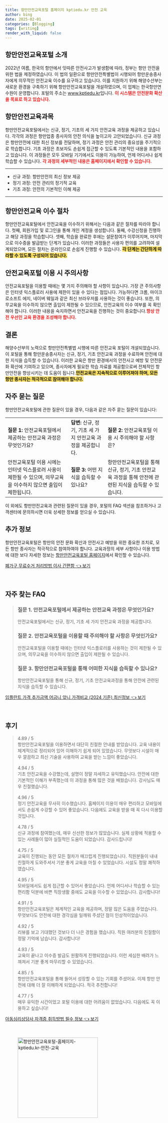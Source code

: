 ```yaml
---
title: 항만안전교육포털 홈페이지 kptiedu.kr 안전 교육
author: bing
date: 2025-02-01
categories: [Blogging]
tags: [writing]
render_with_liquid: false
---
```



<h2 id='항만안전교육포털소개'>항만안전교육포털 소개</h2>

<p>2022년 여름, 한국의 항만에서 잇따른 안전사고가 발생함에 따라, 정부는 항만 안전을 위한 법을 제정하였습니다. 이 법의 일환으로 항만안전특별법이 시행되어 항만운송종사자에게 의무적인 안전교육 이수를 요구하고 있습니다. 이를 지원하기 위해 해양수산부는 새로운 환경을 구축하기 위해 항만안전교육포털을 개설하였으며, 이 업체는 한국항만연수원이 운영합니다. 포털의 주소는 <a href="https://www.kptiedu.kr">www.kptiedu.kr</a>입니다. <b><span style="color: #ee2323;">이 시스템은 안전문화 확산을 목표로 하고 있습니다.</span></b></p>

<h2 id='안전교육과목'>항만안전교육과목</h2>

<p>항만안전교육포털에서는 신규, 정기, 기초의 세 가지 안전교육 과정을 제공하고 있습니다. 각각의 과정은 항만업종 종사자의 안전 의식을 높이고자 고안되었습니다. 신규 과정은 항만안전에 대한 최신 정보를 전달하며, 정기 과정은 안전 관리의 중요성을 주기적으로 학습합니다. 기초 과정은 초보자도 손쉽게 접근할 수 있도록 기본적인 내용을 포함하고 있습니다. 이 과정들은 모두 모바일 기기에서도 이용이 가능하여, 언제 어디서나 쉽게 학습할 수 있습니다. <b><span style="color: #ee2323;">각 과정의 세부적인 내용은 홈페이지에서 확인할 수 있습니다.</span></b></p>

<hr />

<ul>
    <li>신규 과정: 항만안전의 최신 정보 제공</li>
    <li>정기 과정: 안전 관리의 정기적 교육</li>
    <li>기초 과정: 안전의 기본적인 이해 제공</li>
</ul>

<hr />

<h2 id='이수절차'>항만안전교육 이수 절차</h2>

<p>항만안전교육포털에서 안전교육을 이수하기 위해서는 다음과 같은 절차를 따라야 합니다. 첫째, 회원가입 및 로그인을 통해 개인 계정을 생성합니다. 둘째, 수강신청을 진행하고 해당 과정을 학습합니다. 셋째, 학습을 완료한 후에는 설문참여가 이루어지며, 마지막으로 이수증을 발급받는 단계가 있습니다. 이러한 과정들은 사용자 편의를 고려하여 설계되었으며, 모든 절차는 온라인으로 손쉽게 진행할 수 있습니다. <b><span style="background-color: #ffe066;">각 단계는 간단하게 따라할 수 있도록 구성되어 있습니다.</span></b></p>

<h2 id='이용시주의사항'>안전교육포털 이용 시 주의사항</h2>

<p>안전교육포털을 이용할 때에는 몇 가지 주의해야 할 사항이 있습니다. 가장 큰 주의사항은 인터넷 익스플로러 사용에 제한이 있을 수 있다는 점입니다. 가능하다면 크롬, 마이크로소프트 에지, 네이버 웨일과 같은 최신 브라우저를 사용하는 것이 좋습니다. 또한, 의무교육을 이수하지 않으면 출입이 제한될 수 있으므로, 안전교육의 이수 여부를 꼭 확인해야 합니다. 이러한 내용을 숙지하면서 안전교육을 진행하는 것이 중요합니다.<b><span style="color: #ee2323;">항상 안전 우선인 교육 환경을 조성해야 합니다.</span></b></p>

<h2 id='결론'>결론</h2>

<p>해양수산부의 노력으로 항만안전특별법 시행에 따른 안전교육 포털이 개설되었습니다. 이 포털을 통해 항만운송종사자는 신규, 정기, 기초 안전교육 과정을 수료하며 안전에 대한 지식을 습득할 수 있습니다. 이러한 교육은 항만 환경에서의 안전사고 예방 및 안전문화 확산에 기여하고 있으며, 종사자에게 필요한 학습 자료를 제공함으로써 전체적인 항만안전을 향상시키는 데 도움이 됩니다.<b><span style="background-color: #ffe066;">안전교육은 지속적으로 이루어져야 하며, 모든 항만 종사자는 적극적으로 참여해야 합니다.</span></b></p>

<h2 id='자주묻는질문'>자주 묻는 질문</h2>

<p>항만안전교육포털에 관한 질문이 있을 경우, 다음과 같은 자주 묻는 질문이 있습니다:</p>

<table>
    <tr>
        <td><b>질문 1:</b> 안전교육포털에서 제공하는 안전교육 과정은 무엇인가요?</td>
        <td><b>답변:</b> 신규, 정기, 기초 세 가지 안전교육 과정을 제공합니다.</td>
        <td><b>질문 2:</b> 안전교육포털 이용 시 주의해야 할 사항은?</td>
    </tr>
    <tr>
        <td>안전교육포털 이용 시에는 인터넷 익스플로러 사용이 제한될 수 있으며, 의무교육을 이수하지 않으면 출입이 제한됩니다.</td>
        <td><b>질문 3:</b> 어떤 지식을 습득할 수 있나요?</td>
        <td>항만안전교육포털을 통해 신규, 정기, 기초 안전교육 과정을 통해 안전에 관련된 지식을 습득할 수 있습니다.</td>
    </tr>
</table>

<p>이 외에도 항만안전교육과 관련된 질문이 있을 경우, 포털의 FAQ 섹션을 참조하거나 고객센터에 문의하시면 더욱 상세한 정보를 얻으실 수 있습니다.</p>

<h2 id='추가정보'>추가 정보</h2>

<p>항만안전교육포털은 항만의 안전 문화 확산과 안전사고 예방을 위한 중요한 조치로, 모든 항만 종사자는 적극적으로 참여하여야 합니다. 교육과정의 세부 사항이나 이용 방법에 대한 보다 자세한 정보는  <a href="https://www.kptiedu.kr">항만안전교육포털 홈페이지</a>에서 확인할 수 있습니다.</p>


<p><a class="click-button" title="폐가구 무료수거 처리방법 이사 간편함" href="https://blackassets.github.io/posts/%ED%8F%90%EA%B0%80%EA%B5%AC-%EB%AC%B4%EB%A3%8C%EC%88%98%EA%B1%B0-%EC%B2%98%EB%A6%AC%EB%B0%A9%EB%B2%95-%EC%9D%B4%EC%82%AC-%EA%B0%84%ED%8E%B8%ED%95%A8/" rel="dofollow">폐가구 무료수거 처리방법 이사 간편함 👈 보기</a></p><br>
<h2 id='자주_찾는_FAQ'>자주 찾는 FAQ</h2>
<div itemscope="" itemtype="https://schema.org/FAQPage"> 
<blockquote> 
<div itemscope="" itemprop="mainEntity" itemtype="https://schema.org/Question"> 
<h3 itemprop="name">질문 1. 안전교육포털에서 제공하는 안전교육 과정은 무엇인가요?</h3> 
<div itemscope="" itemprop="acceptedAnswer" itemtype="https://schema.org/Answer"> 
<span itemprop="text"> 
<p>안전교육포털에서는 신규, 정기, 기초 세 가지 안전교육 과정을 제공합니다.</p> 
</span> 
</div> 
</div> 
<div itemscope="" itemprop="mainEntity" itemtype="https://schema.org/Question"> 
<h3 itemprop="name">질문 2. 안전교육포털을 이용할 때 주의해야 할 사항은 무엇인가요?</h3> 
<div itemscope="" itemprop="acceptedAnswer" itemtype="https://schema.org/Answer"> 
<span itemprop="text"> 
<p>안전교육포털을 이용할 때에는 인터넷 익스플로러를 사용하는 것이 제한될 수 있으며, 의무교육을 이수하지 않으면 출입이 제한될 수 있습니다.</p> 
</span> 
</div> 
</div> 
<div itemscope="" itemprop="mainEntity" itemtype="https://schema.org/Question"> 
<h3 itemprop="name">질문 3. 항만안전교육포털을 통해 어떠한 지식을 습득할 수 있나요?</h3> 
<div itemscope="" itemprop="acceptedAnswer" itemtype="https://schema.org/Answer"> 
<span itemprop="text"> 
<p>항만안전교육포털을 통해 신규, 정기, 기초 안전교육과정을 통해 안전에 관련된 지식을 습득할 수 있습니다.</p> 
</span> 
</div> 
</div> 
</blockquote> 
</div>
<p><a class="click-button" title="임플란트 가격 추가금액 어금니 앞니 가격비교 (2024 기준) 최신정보" href="https://blackassets.github.io/posts/%EC%9E%84%ED%94%8C%EB%9E%80%ED%8A%B8-%EA%B0%80%EA%B2%A9-%EC%B6%94%EA%B0%80%EA%B8%88%EC%95%A1-%EC%96%B4%EA%B8%88%EB%8B%88-%EC%95%9E%EB%8B%88-%EA%B0%80%EA%B2%A9%EB%B9%84%EA%B5%90-(2024-%EA%B8%B0%EC%A4%80)-%EC%B5%9C%EC%8B%A0%EC%A0%95%EB%B3%B4/" rel="dofollow">임플란트 가격 추가금액 어금니 앞니 가격비교 (2024 기준) 최신정보 👈 보기</a></p><br>
<h2 id='후기'>후기</h2>
<div itemscope itemtype="https://schema.org/Product">
  <blockquote>
  <div itemprop="review" itemscope itemtype="https://schema.org/Review">
      <div itemprop="reviewRating" itemscope itemtype="https://schema.org/Rating"> <span itemprop="ratingValue">4.89</span> / <span itemprop="bestRating">5</span> </div>
      <span itemprop="reviewBody">항만안전교육포털을 이용하면서 대단히 친절한 안내를 받았습니다. 교육 내용이 체계적으로 정리되어 있어 이해하기 쉽게 되어 있었습니다. 무엇보다 시설이 매우 깔끔하고 최신 기술을 사용하여 교육을 받는 느낌이 좋았습니다.</span>
  </div>
  <br>
  <div itemprop="review" itemscope itemtype="https://schema.org/Review">
      <div itemprop="reviewRating" itemscope itemtype="https://schema.org/Rating"> <span itemprop="ratingValue">4.94</span> / <span itemprop="bestRating">5</span> </div>
      <span itemprop="reviewBody">기초 안전교육을 수강했는데, 설명이 정말 자세하고 유익했습니다. 안전에 대한 기본적인 이해가 부족했는데 이 과정을 통해 많은 것을 배웠습니다. 강사님도 매우 친절했습니다.</span>
  </div>
  <br>
  <div itemprop="review" itemscope itemtype="https://schema.org/Review">
      <div itemprop="reviewRating" itemscope itemtype="https://schema.org/Rating"> <span itemprop="ratingValue">4.96</span> / <span itemprop="bestRating">5</span> </div>
      <span itemprop="reviewBody">정기 안전교육을 무사히 이수했습니다. 홈페이지 이용이 매우 편리하고 모바일에서도 손쉽게 수강할 수 있어 좋았습니다. 다음에도 교육을 받을 때 꼭 다시 이용할 것입니다.</span>
  </div>
  <br>
  <div itemprop="review" itemscope itemtype="https://schema.org/Review">
      <div itemprop="reviewRating" itemscope itemtype="https://schema.org/Rating"> <span itemprop="ratingValue">4.78</span> / <span itemprop="bestRating">5</span> </div>
      <span itemprop="reviewBody">신규 과정에 참여했는데, 매우 신선한 정보가 많았습니다. 실제 상황에 적용할 수 있는 사례들이 많아 실질적인 도움이 되었습니다. 감사드립니다!</span>
  </div>
  <br>
  <div itemprop="review" itemscope itemtype="https://schema.org/Review">
      <div itemprop="reviewRating" itemscope itemtype="https://schema.org/Rating"> <span itemprop="ratingValue">4.75</span> / <span itemprop="bestRating">5</span> </div>
      <span itemprop="reviewBody">교육이 진행되는 동안 모든 절차가 매끄럽게 진행되었습니다. 직원분들이 내내 친절하게 도와주셔서 기분 좋게 교육을 마칠 수 있었습니다. 시설도 정말 쾌적하였습니다.</span>
  </div>
  <br>
  <div itemprop="review" itemscope itemtype="https://schema.org/Review">
      <div itemprop="reviewRating" itemscope itemtype="https://schema.org/Rating"> <span itemprop="ratingValue">4.95</span> / <span itemprop="bestRating">5</span> </div>
      <span itemprop="reviewBody">모바일에서도 쉽게 접근할 수 있어서 좋았습니다. 언제 어디서나 학습할 수 있는 편리함 덕분에 바쁜 직장생활 중에도 교육을 이수할 수 있었습니다. 감사합니다!</span>
  </div>
  <br>
  <div itemprop="review" itemscope itemtype="https://schema.org/Review">
      <div itemprop="reviewRating" itemscope itemtype="https://schema.org/Rating"> <span itemprop="ratingValue">4.91</span> / <span itemprop="bestRating">5</span> </div>
      <span itemprop="reviewBody">항만안전교육포털은 체계적인 교육을 제공하며, 정말 많은 도움을 주었습니다. 무엇보다도 안전에 대한 경각심을 일깨워 주셨던 점이 인상적이었습니다.</span>
  </div>
  <br>
  <div itemprop="review" itemscope itemtype="https://schema.org/Review">
      <div itemprop="reviewRating" itemscope itemtype="https://schema.org/Rating"> <span itemprop="ratingValue">4.92</span> / <span itemprop="bestRating">5</span> </div>
      <span itemprop="reviewBody">리뷰를 보고 기대했던 것보다 더 나은 경험을 했습니다. 직원 여러분의 친절함이 정말 기억에 남습니다. 감사합니다!</span>
  </div>
  <br>
  <div itemprop="review" itemscope itemtype="https://schema.org/Review">
      <div itemprop="reviewRating" itemscope itemtype="https://schema.org/Rating"> <span itemprop="ratingValue">4.93</span> / <span itemprop="bestRating">5</span> </div>
      <span itemprop="reviewBody">교육이 끝나고 이수증 발급도 원활하게 진행되었습니다. 이런 세심한 배려가 느껴져서 기분 좋게 마무리할 수 있었습니다.</span>
  </div>
  <br>
  <div itemprop="review" itemscope itemtype="https://schema.org/Review">
      <div itemprop="reviewRating" itemscope itemtype="https://schema.org/Rating"> <span itemprop="ratingValue">4.85</span> / <span itemprop="bestRating">5</span> </div>
      <span itemprop="reviewBody">항만안전교육포털을 통해 들어서 성장할 수 있는 기회를 주셨어요. 이제 항만 안전에 대해 더 잘 이해하게 되었습니다. 적극 추천합니다!</span>
  </div>
  <br>
  <div itemprop="review" itemscope itemtype="https://schema.org/Review">
      <div itemprop="reviewRating" itemscope itemtype="https://schema.org/Rating"> <span itemprop="ratingValue">4.77</span> / <span itemprop="bestRating">5</span> </div>
      <span itemprop="reviewBody">매우 유익한 시간이었고 포털 이용에 대한 어려움이 없었습니다. 다음에도 꼭 이용하고 싶습니다!</span>
  </div>
  </blockquote>
</div>
<p><a class="click-button" title="아동심리상담사 자격증 취득방법 필수 정보" href="https://blackassets.github.io/posts/%EC%95%84%EB%8F%99%EC%8B%AC%EB%A6%AC%EC%83%81%EB%8B%B4%EC%82%AC-%EC%9E%90%EA%B2%A9%EC%A6%9D-%EC%B7%A8%EB%93%9D%EB%B0%A9%EB%B2%95-%ED%95%84%EC%88%98-%EC%A0%95%EB%B3%B4/" rel="dofollow">아동심리상담사 자격증 취득방법 필수 정보 👈 보기</a></p><br>
<figure class="image"><img src="https://blackassets.github.io/assets/img/thumbnail/항만안전교육포털-홈페이지-kptiedu.kr-안전-교육.webp" alt="항만안전교육포털-홈페이지-kptiedu.kr-안전-교육" width="256" height="256"></figure>